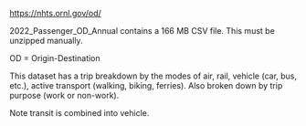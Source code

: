 https://nhts.ornl.gov/od/

2022_Passenger_OD_Annual contains a 166 MB CSV file. This must be unzipped manually.

OD = Origin-Destination

This dataset has a trip breakdown by the modes of air, rail, vehicle (car, bus, etc.), active transport (walking, biking, ferries). Also broken down by trip purpose (work or non-work).

Note transit is combined into vehicle.